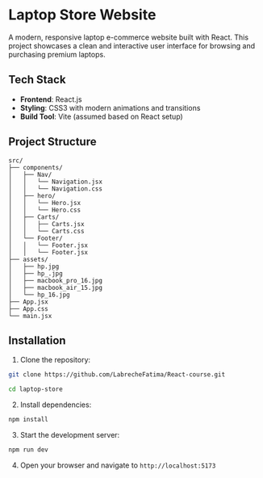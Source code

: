 # Laptop Store Website

A modern, responsive laptop e-commerce website built with React. This project showcases a clean and interactive user interface for browsing and purchasing premium laptops.


## Tech Stack

- **Frontend**: React.js
- **Styling**: CSS3 with modern animations and transitions
- **Build Tool**: Vite (assumed based on React setup)

## Project Structure

```
src/
├── components/
│   ├── Nav/
│   │   └── Navigation.jsx
│   │   └── Navigation.css
│   ├── hero/
│   │   └── Hero.jsx
│   │   └── Hero.css
│   ├── Carts/
│   │   ├── Carts.jsx
│   │   └── Carts.css
│   └── Footer/
│   │   └── Footer.jsx
│   │   └── Footer.jsx
├── assets/
│   ├── hp.jpg
│   ├── hp_.jpg
│   ├── macbook_pro_16.jpg
│   ├── macbook_air_15.jpg
│   └── hp_16.jpg
├── App.jsx
├── App.css
└── main.jsx
```


## Installation

1. Clone the repository:
```bash
git clone https://github.com/LabrecheFatima/React-course.git

cd laptop-store
```

2. Install dependencies:
```bash
npm install
```

3. Start the development server:
```bash
npm run dev
```

4. Open your browser and navigate to `http://localhost:5173`

